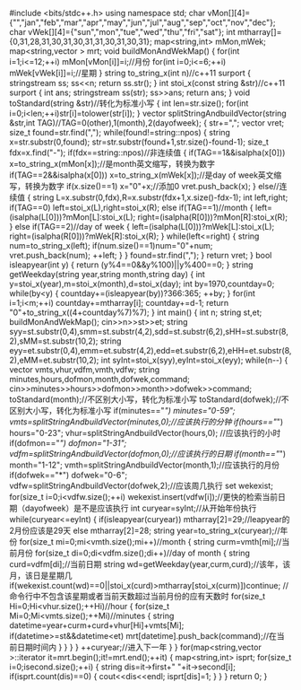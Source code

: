 #include <bits/stdc++.h>
using namespace std;
char vMon[][4]={"","jan","feb","mar","apr","may","jun","jul","aug","sep","oct","nov","dec"};
char vWek[][4]={"sun","mon","tue","wed","thu","fri","sat"};
int mtharray[]={0,31,28,31,30,31,30,31,31,30,31,30,31};
map<string,int> mMon,mWek;
map<string,vector<string> > mrt;
void buildMonAndWekMap()
{
    for(int i=1;i<=12;++i) mMon[vMon[i]]=i;//月份
    for(int i=0;i<=6;++i) mWek[vWek[i]]=i;//星期
}
string to_string_x(int n)//c++11 surport
{
    stringstream ss;
    ss<<n;
    return ss.str();
}
int stoi_x(const string &str)//c++11 surport
{
    int ans;
    stringstream ss(str);
    ss>>ans;
    return ans;
}
void toStandard(string &str)//转化为标准小写 
{
    int len=str.size();
    for(int i=0;i<len;++i)str[i]=tolower(str[i]);
}
vector<string> splitStringAndbuildVector(string &str,int TAG)//TAG=0(other),1(month),2(dayofweek);
{
    str+=",";
    vector<string> vret;
    size_t found=str.find(",");
    while(found!=string::npos)
    {
        string x=str.substr(0,found);
        str=str.substr(found+1,str.size()-found-1);
        size_t fdx=x.find("-");
        if(fdx==string::npos)//非连续值 
        {
            if(TAG==1&&isalpha(x[0])) x=to_string_x(mMon[x]);//是month英文缩写，转换为数字
            if(TAG==2&&isalpha(x[0])) x=to_string_x(mWek[x]);//是day of week英文缩写，转换为数字
            if(x.size()==1) x="0"+x;//添加0
            vret.push_back(x);
        }
        else//连续值 
        {
            string L=x.substr(0,fdx),R=x.substr(fdx+1,x.size()-fdx-1);
            int left,right;
            if(TAG==0) left=stoi_x(L),right=stoi_x(R);
            else if(TAG==1)//month
            {
                left=(isalpha(L[0]))?mMon[L]:stoi_x(L);
                right=(isalpha(R[0]))?mMon[R]:stoi_x(R);
            }
            else if(TAG==2)//day of week
            {
                left=(isalpha(L[0]))?mWek[L]:stoi_x(L);
                right=(isalpha(R[0]))?mWek[R]:stoi_x(R);
            }
            while(left<=right)
            {
                string num=to_string_x(left);
                if(num.size()==1)num="0"+num;
                vret.push_back(num);
                ++left;
            } 
        }
        found=str.find(",");
    }
    return vret;
}
bool isleapyear(int y)
{
    return (y%4==0&&y%100)||y%400==0;
}
string getWeekday(string year,string month,string day)
{
    int y=stoi_x(year),m=stoi_x(month),d=stoi_x(day);
    int by=1970,countday=0;
    while(by<y)
    {
        countday+=(isleapyear(by))?366:365;
        ++by; 
    }
    for(int i=1;i<m;++i) countday+=mtharray[i];
    countday+=d-1;
    return "0"+to_string_x((4+countday%7)%7);
}
int main()
{
    int n;
    string st,et;
    buildMonAndWekMap();
    cin>>n>>st>>et;
    string syy=st.substr(0,4),smm=st.substr(4,2),sdd=st.substr(6,2),sHH=st.substr(8,2),sMM=st.substr(10,2);
    string eyy=et.substr(0,4),emm=et.substr(4,2),edd=et.substr(6,2),eHH=et.substr(8,2),eMM=et.substr(10,2);
    int syInt=stoi_x(syy),eyInt=stoi_x(eyy);
    while(n--)
    {
        vector<string> vmts,vhur,vdfm,vmth,vdfw;
        string minutes,hours,dofmon,month,dofwek,command;
        cin>>minutes>>hours>>dofmon>>month>>dofwek>>command;
        toStandard(month);//不区别大小写，转化为标准小写 
        toStandard(dofwek);//不区别大小写，转化为标准小写 
        if(minutes=="*") minutes="0-59";
        vmts=splitStringAndbuildVector(minutes,0);//应该执行的分钟 
        if(hours=="*") hours="0-23";
        vhur=splitStringAndbuildVector(hours,0); //应该执行的小时
        if(dofmon=="*") dofmon="1-31";
        vdfm=splitStringAndbuildVector(dofmon,0);//应该执行的日期
        if(month=="*") month="1-12";
        vmth=splitStringAndbuildVector(month,1);//应该执行的月份 
        if(dofwek=="*") dofwek="0-6";
        vdfw=splitStringAndbuildVector(dofwek,2);//应该周几执行 
        set<string> wekexist;
        for(size_t i=0;i<vdfw.size();++i) wekexist.insert(vdfw[i]);//更快的检索当前日期（dayofweek）是不是应该执行 
        int curyear=syInt;//从开始年份执行 
        while(curyear<=eyInt)
        {
            if(isleapyear(curyear)) mtharray[2]=29;//leapyear的2月份应该是29天 
            else mtharray[2]=28;
            string year=to_string_x(curyear);//年份 
            for(size_t mi=0;mi<vmth.size();mi++)//month
            {
                string curm=vmth[mi];//当前月份 
                for(size_t di=0;di<vdfm.size();di++)//day of month
                {
                    string curd=vdfm[di];//当前日期 
                    string wd=getWeekday(year,curm,curd);//该年，该月，该日是星期几 
                    if(wekexist.count(wd)==0||stoi_x(curd)>mtharray[stoi_x(curm)])continue;
                    //命令行中不包含该星期或者当前天数超过当前月份的应有天数时 
                    for(size_t Hi=0;Hi<vhur.size();++Hi)//hour
                    {
                        for(size_t Mi=0;Mi<vmts.size();++Mi)//minutes
                        {
                            string datetime=year+curm+curd+vhur[Hi]+vmts[Mi];
                            if(datetime>=st&&datetime<et) mrt[datetime].push_back(command);//在当前日期时间内 
                        }
                    }
                }
            }
            ++curyear;//进入下一年 
        }
    }
    for(map<string,vector<string> >::iterator it=mrt.begin();it!=mrt.end();++it)
    {
        map<string,int> isprt;
        for(size_t i=0;i<it->second.size();++i)
        {
            string dis=it->first+" "+it->second[i];
            if(isprt.count(dis)==0)
            {
                cout<<dis<<endl;
                isprt[dis]=1;
            }
        }
    }
    return 0;
}
